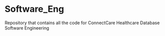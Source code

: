 # Software_Eng
Repository that contains  all the code for ConnectCare Healthcare Database Software Engineering
